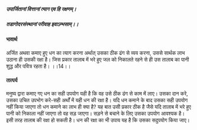 ##### उपार्जितानां वित्तानां त्याग एव हि रक्षणम्।
##### तडागोदरसंस्थानां परीवाह इवाऽम्भसाम्।। 

#### भावार्थ

अर्जित अथवा कमाए हुए धन का त्याग करना अर्थात् उसका ठीक ढंग से व्यय करना, उससे सार्थक लाभ उठाना ही उसकी रक्षा है। जिस प्रकार तालाब में भरे हुए जल को निकालते रहने से ही उस तालाब का पानी शुद्ध और पवित्र रहता है। ।।14।।

#### तात्पर्य

मनुष्य द्वारा कमाए गए धन का सही उपयोग यही है कि वह उसे ठीक ढंग से काम में लाए। उसका दान करे, उसका उचित उपभोग करे-सही अर्थों में यही धन की रक्षा है। यदि धन कमाने के बाद उसका सही उपयोग नहीं किया जाएगा तो धन कमाने का लाभ ही क्या है? यह बात उसी प्रकार ठीक है जैसे यदि तालाब में भरे हुए पानी को निकाला नहीं जाएगा तो वह सड़ जाएगा। सड़ने से बचाने के लिए उसका उपयोग आवश्यक है। इसी तरह तालाब की रक्षा हो सकती है। धन की रक्षा का भी उपाय यह है कि उसका सदुपयोग किया जाए।